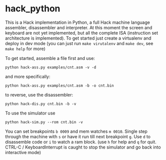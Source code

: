# hack_python
This is a Hack implementation in Python, a full Hack machine language assembler, disassembler and interpreter. At this moment the screen and keyboard are not yet implemented, but all the complete ISA (instruction set architecture is implemented). To get started just create a virtualenv and deploy in dev mode (you can just run `make virutalenv` and `make dev`, see `make help` for more)

To get started, assemble a file first and use:

`python hack-ass.py examples/cnt.asm -v -d`

and more specifically:

`python hack-ass.py examples/cnt.asm -b -o cnt.bin`

to reverse, use the disassembler:

`python hack-dis.py cnt.bin -b -v`

To use the simulator use

`python hack-sim.py --rom cnt.bin -v`

You can set breakpoints `b 0009` and mem watches `m 0010`. Single step through the machine with `s` or have it run till next breakpoint `g`. Use `d` to disassemble code or `i` to watch a ram block. (use `h` for help and `q` for quit. CTRL-C / KeyboardInterrupt is caught to stop the simulator and go back into interactive mode)
